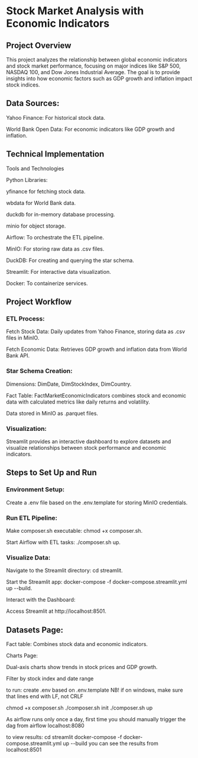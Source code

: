 # Stock Market Analysis with Economic Indicators

## Project Overview

This project analyzes the relationship between global economic indicators and stock market performance, focusing on major indices like S&P 500, NASDAQ 100, and Dow Jones Industrial Average. The goal is to provide insights into how economic factors such as GDP growth and inflation impact stock indices.

## Data Sources:

Yahoo Finance: For historical stock data.

World Bank Open Data: For economic indicators like GDP growth and inflation.

## Technical Implementation

Tools and Technologies

Python Libraries:

yfinance for fetching stock data.

wbdata for World Bank data.

duckdb for in-memory database processing.

minio for object storage.

Airflow: To orchestrate the ETL pipeline.

MinIO: For storing raw data as .csv files.

DuckDB: For creating and querying the star schema.

Streamlit: For interactive data visualization.

Docker: To containerize services.

## Project Workflow

### ETL Process:

Fetch Stock Data: Daily updates from Yahoo Finance, storing data as .csv files in MinIO.

Fetch Economic Data: Retrieves GDP growth and inflation data from World Bank API.

### Star Schema Creation:

Dimensions: DimDate, DimStockIndex, DimCountry.

Fact Table: FactMarketEconomicIndicators combines stock and economic data with calculated metrics like daily returns and volatility.

Data stored in MinIO as .parquet files.

### Visualization:

Streamlit provides an interactive dashboard to explore datasets and visualize relationships between stock performance and economic indicators.

## Steps to Set Up and Run

### Environment Setup:

Create a .env file based on the .env.template for storing MinIO credentials.

### Run ETL Pipeline:

Make composer.sh executable: chmod +x composer.sh.

Start Airflow with ETL tasks: ./composer.sh up.

### Visualize Data:

Navigate to the Streamlit directory: cd streamlit.

Start the Streamlit app: docker-compose -f docker-compose.streamlit.yml up --build.

Interact with the Dashboard:

Access Streamlit at http://localhost:8501.

## Datasets Page:

Fact table: Combines stock data and economic indicators.

Charts Page:

Dual-axis charts show trends in stock prices and GDP growth.

Filter by stock index and date range



to run:
create .env based on .env.template NB! if on windows, make sure that lines end with LF, not CRLF

chmod +x composer.sh
./composer.sh init
./composer.sh up

As airflow runs only once a day, first time you should manually trigger the dag from airflow localhost:8080

to view results:
cd streamlit
docker-compose -f docker-compose.streamlit.yml up --build
you can see the results from localhost:8501
